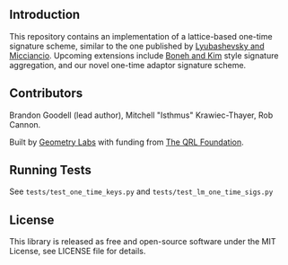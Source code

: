 ## Introduction

This repository contains an implementation of a lattice-based one-time signature scheme, similar to the one published by [Lyubashevsky and Micciancio](https://eprint.iacr.org/2013/746.pdf). Upcoming extensions include [Boneh and Kim](https://github.com/geometry-labs/rsis/blob/dev-end-of-january/lmsigs/agg_ots/agg_ots.py) style signature aggregation, and our novel one-time adaptor signature scheme.

## Contributors

Brandon Goodell (lead author), Mitchell "Isthmus" Krawiec-Thayer, Rob Cannon.

Built by [Geometry Labs](https://www.geometrylabs.io) with funding from [The QRL Foundation](https://qrl.foundation/).

## Running Tests

See `tests/test_one_time_keys.py` and `tests/test_lm_one_time_sigs.py`

## License

This library is released as free and open-source software under the MIT License, see LICENSE file for details.
